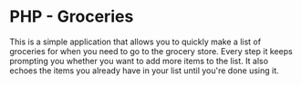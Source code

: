 # PHP - Groceries

This is a simple application that allows you to quickly make a list of groceries for when you need to go to the grocery store.
Every step it keeps prompting you whether you want to add more items to the list. It also echoes the items you already have in your list
until you're done using it.